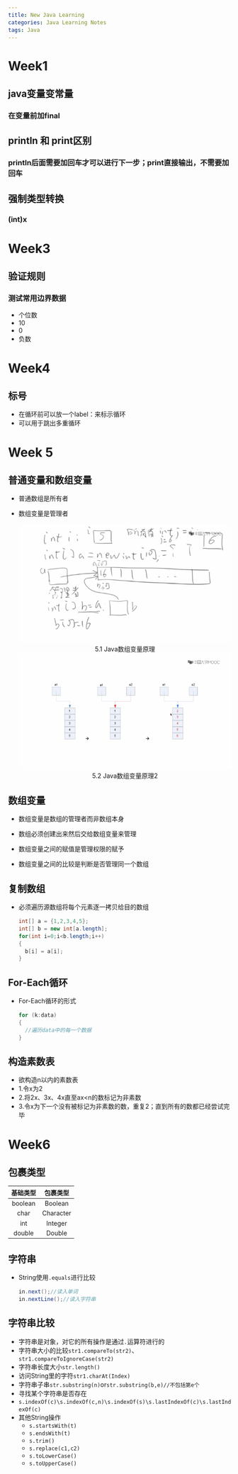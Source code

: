 ```yaml
---
title: New Java Learning
categories: Java Learning Notes
tags: Java
---
```




# Week1

## java变量变常量

### 在变量前加final



## println 和 print区别

### println后面需要加回车才可以进行下一步；print直接输出，不需要加回车



## 强制类型转换

###  (int)x



# Week3

## 验证规则

### 测试常用边界数据

* 个位数
* 10
* 0
* 负数



# Week4

## 标号

* 在循环前可以放一个label：来标示循环
* 可以用于跳出多重循环



# Week 5

## 普通变量和数组变量

* 普通数组是所有者

* 数组变量是管理者


  <center>
      <img src = "https://raw.githubusercontent.com/juedoujiang/PictureBed/main/img/普通变量和数组变量1.png">
      <center>5.1 Java数组变量原理</center>
  </center>

  <center>
      <img src="https://raw.githubusercontent.com/juedoujiang/PictureBed/main/img/普通变量和数组变量2.png">
      <center>5.2 Java数组变量原理2</center>
  </center>


## 数组变量

* 数组变量是数组的管理者而非数组本身

* 数组必须创建出来然后交给数组变量来管理

* 数组变量之间的赋值是管理权限的赋予

* 数组变量之间的比较是判断是否管理同一个数组

## 复制数组

* 必须遍历源数组将每个元素逐一拷贝给目的数组

  ```java
  int[] a = {1,2,3,4,5};
  int[] b = new int[a.length];
  for(int i=0;i<b.length;i++)
  {
  	b[i] = a[i];
  }
  ```

## For-Each循环

* For-Each循环的形式

  ```java
  for (k:data)
  {
  	//遍历data中的每一个数据
  }
  ```


##  构造素数表

* 欲构造n以内的素数表
* 1.令x为2
* 2.将2x、3x、4x直至ax<n的数标记为非素数
* 3.令x为下一个没有被标记为非素数的数，重复2；直到所有的数都已经尝试完毕

# Week6

## 包裹类型

| 基础类型 | 包裹类型  |
| :------: | :-------: |
| boolean  |  Boolean  |
|   char   | Character |
|   int    |  Integer  |
|  double  |  Double   |

## 字符串

* String使用`.equals`进行比较

  ```java
  in.next();//读入单词
  in.nextLine();//读入字符串
  ```

  

## 字符串比较

* 字符串是对象，对它的所有操作是通过`.`运算符进行的
* 字符串大小的比较`str1.compareTo(str2)`、`str1.compareToIgnoreCase(str2)`
* 字符串长度大小`str.length()`
* 访问String里的字符`str1.charAt(Index)`
* 字符串子串`str.substring(n)`or`str.substring(b,e)//不包括第e个`
* 寻找某个字符串是否存在
* `s.indexOf(c)\s.indexOf(c,n)\s.indexOf(s)\s.lastIndexOf(c)\s.lastIndexOf(c)`
* 其他String操作
  * `s.startsWith(t)`
  * `s.endsWith(t)`
  * `s.trim()`
  * `s.replace(c1,c2)`
  * `s.toLowerCase()`
  * `s.toUpperCase()`